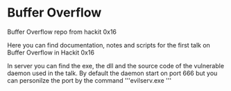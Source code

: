 # Buffer Overflow
Buffer Overflow repo from hackit 0x16

Here you can find documentation, notes and scripts for the first talk on Buffer Overflow in Hackit 0x16 <br>

In server you can find the exe, the dll and the source code of the vulnerable daemon used in the talk.
By default the daemon start on port 666 but you can personilze the port by the command '''evilserv.exe <port>'''
  
